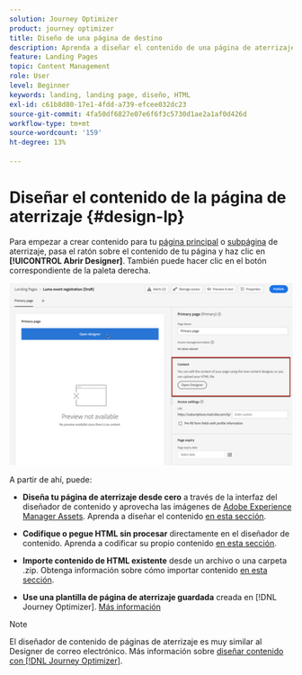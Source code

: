 ```yaml
---
solution: Journey Optimizer
product: journey optimizer
title: Diseño de una página de destino
description: Aprenda a diseñar el contenido de una página de aterrizaje en Journey Optimizer
feature: Landing Pages
topic: Content Management
role: User
level: Beginner
keywords: landing, landing page, diseño, HTML
exl-id: c61b8d80-17e1-4fdd-a739-efcee032dc23
source-git-commit: 4fa50df6827e07e6f6f3c5730d1ae2a1af0d426d
workflow-type: tm+mt
source-wordcount: '159'
ht-degree: 13%

---
```


# Diseñar el contenido de la página de aterrizaje {#design-lp}

Para empezar a crear contenido para tu [página principal](create-lp.md#configure-primary-page) o [subpágina](create-lp.md#configure-subpages) de aterrizaje, pasa el ratón sobre el contenido de tu página y haz clic en **[!UICONTROL Abrir Designer]**. También puede hacer clic en el botón correspondiente de la paleta derecha.

![](assets/lp_open-designer.png)

A partir de ahí, puede:

* **Diseña tu página de aterrizaje desde cero** a través de la interfaz del diseñador de contenido y aprovecha las imágenes de [Adobe Experience Manager Assets](../integrations/assets.md). Aprenda a diseñar el contenido <!--or use built-in templates--> [en esta sección](../email/content-from-scratch.md).

* **Codifique o pegue HTML sin procesar** directamente en el diseñador de contenido. Aprenda a codificar su propio contenido [en esta sección](../email/code-content.md).

* **Importe contenido de HTML existente** desde un archivo o una carpeta .zip. Obtenga información sobre cómo importar contenido [en esta sección](../email/existing-content.md).

* **Use una plantilla de página de aterrizaje guardada** creada en [!DNL Journey Optimizer]. [Más información](lp-templates.md)

>[!NOTE]
>
>El diseñador de contenido de páginas de aterrizaje es muy similar al Designer de correo electrónico. Más información sobre [diseñar contenido con [!DNL Journey Optimizer]](../email/get-started-email-design.md).
